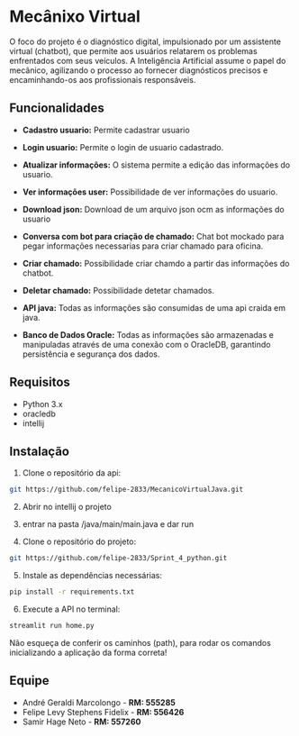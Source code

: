 # Mecânixo Virtual

O foco do projeto é o diagnóstico digital, impulsionado por um assistente
virtual (chatbot), que permite aos usuários relatarem os problemas enfrentados com
seus veículos. A Inteligência Artificial assume o papel do mecânico, agilizando o
processo ao fornecer diagnósticos precisos e encaminhando-os aos profissionais
responsáveis.


## Funcionalidades

- **Cadastro usuario:** Permite cadastrar usuario

- **Login usuario:** Permite o login de usuario cadastrado.

- **Atualizar informações:** O sistema permite a edição das informações do usuario.

- **Ver informações user:** Possibilidade de ver informações do usuario.

- **Download json:** Download de um arquivo json ocm as informações do usuario

- **Conversa com bot para criação de chamado:** Chat bot mockado para pegar informações necessarias para criar chamado para oficina.

- **Criar chamado:** Possibilidade criar chamdo a partir das informações do chatbot.

- **Deletar chamado:** Possibilidade detetar chamados.

- **API java:** Todas as informações são consumidas de uma api craida em java.

- **Banco de Dados Oracle:** Todas as informações são armazenadas e manipuladas através de uma conexão com o OracleDB, garantindo persistência e segurança dos dados.

## Requisitos

- Python 3.x
- oracledb
- intellij

## Instalação

1. Clone o repositório da api:

```bash
git https://github.com/felipe-2833/MecanicoVirtualJava.git
```

2. Abrir no intellij o projeto

3. entrar na pasta /java/main/main.java e dar run 

4. Clone o repositório do projeto:

```bash
git https://github.com/felipe-2833/Sprint_4_python.git
```

5. Instale as dependências necessárias:

```bash
pip install -r requirements.txt
```

6. Execute a API no terminal:

```bash
streamlit run home.py
```

Não esqueça de conferir os caminhos (path), para rodar os comandos inicializando a aplicação da forma correta!

## Equipe

- André Geraldi Marcolongo - **RM: 555285**
- Felipe Levy Stephens Fidelix - **RM: 556426**
- Samir Hage Neto - **RM: 557260**

